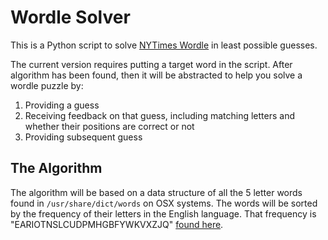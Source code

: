 # Wordle Solver

This is a Python script to solve [NYTimes Wordle](https://www.nytimes.com/games/wordle/index.html) in least possible guesses.

The current version requires putting a target word in the script. After algorithm has been found, then it will be abstracted to help you solve a wordle puzzle by:
1. Providing a guess
2. Receiving feedback on that guess, including matching letters and whether their positions are correct or not
3. Providing subsequent guess

## The Algorithm
The algorithm will be based on a data structure of all the 5 letter words found in `/usr/share/dict/words` on OSX systems. The words will be sorted by the frequency of their letters in the English language. That frequency is "EARIOTNSLCUDPMHGBFYWKVXZJQ" [found here](https://www3.nd.edu/~busiforc/handouts/cryptography/letterfrequencies.html).
